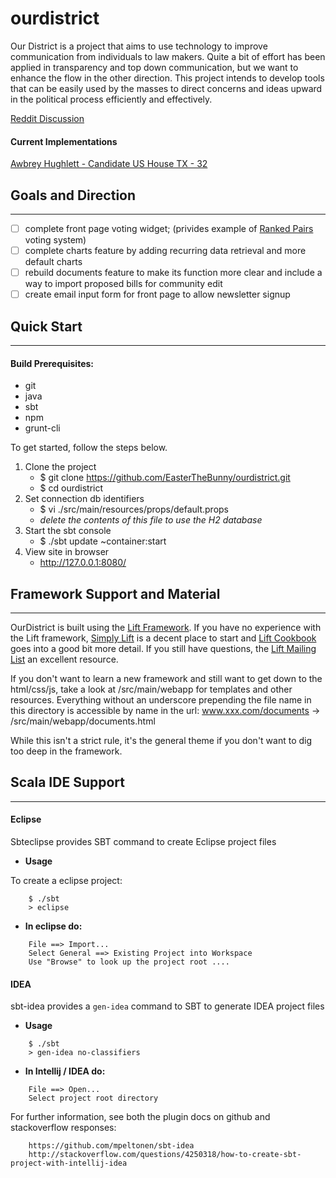 # ourdistrict

Our District is a project that aims to use technology to improve communication from individuals to law makers.
Quite a bit of effort has been applied in transparency and top down communication, but we want to enhance the
flow in the other direction. This project intends to develop tools that can be easily used by the masses to
direct concerns and ideas upward in the political process efficiently and effectively.

[Reddit Discussion](https://www.reddit.com/r/OurDistrict/)

#### Current Implementations
[Awbrey Hughlett - Candidate US House TX - 32](http://www.ourdistrict32.com)

## Goals and Direction
------------------

- [ ] complete front page voting widget; (privides example of [Ranked Pairs](https://en.wikipedia.org/wiki/Ranked_pairs) voting system)
- [ ] complete charts feature by adding recurring data retrieval and more default charts
- [ ] rebuild documents feature to make its function more clear and include a way to import proposed bills for community edit
- [ ] create email input form for front page to allow newsletter signup

## Quick Start
-----------
#### Build Prerequisites:
- git
- java
- sbt
- npm
- grunt-cli

To get started, follow the steps below.

1. Clone the project
	- $ git clone https://github.com/EasterTheBunny/ourdistrict.git
	- $ cd ourdistrict
2. Set connection db identifiers
	- $ vi ./src/main/resources/props/default.props
	- *delete the contents of this file to use the H2 database*
3. Start the sbt console
	- $ ./sbt update ~container:start
4. View site in browser
	- http://127.0.0.1:8080/

## Framework Support and Material
-----------------
OurDistrict is built using the [Lift Framework](https://liftweb.net/). If you have no experience with the Lift framework,
[Simply Lift](https://simply.liftweb.net/) is a decent place to start and [Lift Cookbook](http://chimera.labs.oreilly.com/books/1234000000030/index.html)
goes into a good bit more detail. If you still have questions, the [Lift Mailing List](https://groups.google.com/forum/#!forum/liftweb) an excellent
resource.

If you don't want to learn a new framework and still want to get down to the html/css/js, take a look at
/src/main/webapp for templates and other resources. Everything without an underscore prepending the file name
in this directory is accessible by name in the url:
www.xxx.com/documents -> /src/main/webapp/documents.html

While this isn't a strict rule, it's the general theme if you don't want to dig too deep in the framework.

## Scala IDE Support 
-----------------

#### Eclipse 

Sbteclipse provides SBT command to create Eclipse project files

* **Usage** 

To create a eclipse project: 
```
	$ ./sbt
	> eclipse
```
* **In eclipse do:** 
```
	File ==> Import...
	Select General ==> Existing Project into Workspace 
	Use "Browse" to look up the project root ....
```
#### IDEA

sbt-idea provides a `gen-idea` command to SBT to generate IDEA project files

* **Usage**
```
	$ ./sbt
	> gen-idea no-classifiers
```
* **In Intellij / IDEA do:**
```
	File ==> Open...
	Select project root directory
```
For further information, see both the plugin docs on github and stackoverflow responses:
```
	https://github.com/mpeltonen/sbt-idea
	http://stackoverflow.com/questions/4250318/how-to-create-sbt-project-with-intellij-idea
```
